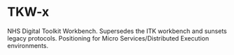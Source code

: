 # TKW-x
NHS Digital Toolkit Workbench. Supersedes the ITK workbench and sunsets legacy protocols. Positioning for Micro Services/Distributed Execution environments.
